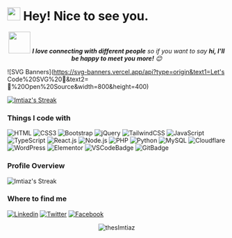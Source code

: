 <h1><img src="https://emojis.slackmojis.com/emojis/images/1531849430/4246/blob-sunglasses.gif?1531849430" width="30"/> Hey! Nice to see you.</h1>

<p align="center"><img src="https://media.giphy.com/media/LnQjpWaON8nhr21vNW/giphy.gif" width="50"> <em><b>I love connecting with different people</b> so if you want to say <b>hi, I'll be happy to meet you more!</b> 😊</em></p>

![SVG Banners](https://svg-banners.vercel.app/api?type=origin&text1=Let's Code%20SVG%20🤠&text2=💖%20Open%20Source&width=800&height=400)

[![Imtiaz's Streak](https://visitcount.itsvg.in/api?id=thesImtiaz&icon=0&color=6)](https://visitcount.itsvg.in)

### Things I code with
![HTML](https://img.shields.io/badge/HTML5-E34F26?style=flat-square&logo=html5&logoColor=white)
![CSS3](https://img.shields.io/badge/CSS3-1572B6?style=flat-square&logo=css3&logoColor=white)
![Bootstrap](https://img.shields.io/badge/Bootstrap-563D7C?style=flat-square&logo=bootstrap&logoColor=white)
![jQuery](https://img.shields.io/badge/jQuery-0769AD?style=flat-square&logo=jquery&logoColor=white)
![TailwindCSS](https://img.shields.io/badge/Tailwind_CSS-38B2AC?style=flat-square&logo=tailwind-css&logoColor=white)
![JavaScript](https://img.shields.io/badge/JavaScript-F7DF1E?style=flat-square&logo=javascript&logoColor=black)
![TypeScript](https://img.shields.io/badge/TypeScript-007ACC?style=flat-square&logo=typescript&logoColor=white)
![React.js](https://img.shields.io/badge/React.js-0081CB?style=flat-square&logo=react&logoColor=61DAFB)
![Node.js](https://img.shields.io/badge/Node.js-43853D?style=flat-square&logo=node.js&logoColor=white)
![PHP](https://img.shields.io/badge/PHP-777BB4?style=flat-square&logo=php&logoColor=white)
![Python](https://img.shields.io/badge/Python-3776AB?style=flat-square&logo=python&logoColor=white)
![MySQL](https://img.shields.io/badge/MySQL-005C84?style=flat-square&logo=mysql&logoColor=white)
![Cloudflare](https://img.shields.io/badge/Cloudflare-F38020?style=flat-square&logo=Cloudflare&logoColor=white)
![WordPress](https://img.shields.io/badge/Wordpress-21759B?style=flat-square&logo=wordpress&logoColor=white)
![Elementor](https://img.shields.io/badge/Elementor-9146FF?style=flat-square&logo=elementor&logoColor=white)
![VSCodeBadge](https://img.shields.io/badge/Visual_Studio-5C2D91?style=flat-square&logo=visual%20studio&logoColor=white)
![GitBadge](https://img.shields.io/badge/Git-F05032?style=flat-square&logo=git&logoColor=white)

### Profile Overview
![Imtiaz's Streak](https://github-readme-streak-stats.herokuapp.com/?user=thesImtiaz&theme=radical&hide_border=true)

### Where to find me
[![Linkedin](https://img.shields.io/badge/LinkedIn-0077B5?style=flat-square&logo=linkedin&logoColor=white)](https://www.linkedin.com/in/thesimtiaz/) 
[![Twitter](https://img.shields.io/badge/Twitter-1DA1F2?style=flat-square&logo=twitter&logoColor=white)](https://twitter.com/thesimtiaz)
[![Facebook](https://img.shields.io/badge/Facebook-1877F2?style=flat-square&logo=facebook&logoColor=white)](https://www.facebook.com/thesImtiaz)

<div align="center">
<img src="https://quotes-github-readme.vercel.app/api?type=horizontal&theme=radical" alt="thesImtiaz"/>
</div>
